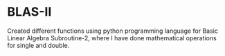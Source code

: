 # BLAS-II
Created different functions using python programming language for Basic Linear Algebra Subroutine-2, 
where I have done mathematical operations for single and double.
